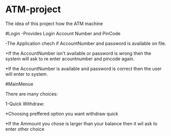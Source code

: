 # ATM-project
The idea of this project how the ATM machine

#Login
-Provides Login Account Number and PinCode 

-The Application chech if AccountNumber and password  is available on file.

+If the AccountNumber isn't available or password is wrong then the system will ask to re enter acountnumber and pincode again.

*If the AccountNumber is available and password is correct then the user will enter to system. 

#MainMenue

There are many choices:

1-Quick Withdraw:

*Choosing preffered option you want withdraw quick

*If the Ammount you chose is larger than your balance then it wil ask to enter other choice
